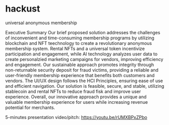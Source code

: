 # hackust
universal anonymous membership

Executive Summary
Our brief proposed solution addresses the challenges of inconvenient and time-consuming membership programs by utilizing blockchain and NFT teechnology to create a revolutionary anonymous membership system. Rental NFTs and a universal token incentivize participation and engagement, while AI technology analyzes user data to create personalzied marketing campaigns for vendors, improving efficiency and engagement. Our sustainable approach promotes integrity through non-returnable security deposit for fraud victims, providing a reliable and user-friendly membership experience that benefits both customers and vendors. The UI/UX design follows the HCI Principles, ensuring ease of use and efficient navigation. Our solution is feasible, secure, and stable, utilizing stablecoin and rental NFTs to reduce fraud fisk and improve user experience. Overall, our innovative approach provides a unique and valuable membership experience for users while increasing revenue potential for merchants.

5-minutes presentation video/pitch:
https://youtu.be/rUMXBPxZPbo
